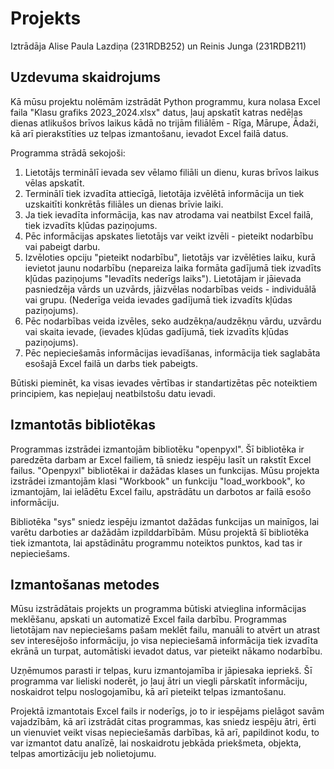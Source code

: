 # **Projekts**
Iztrādāja Alise Paula Lazdiņa (231RDB252) un Reinis Junga (231RDB211)
## Uzdevuma skaidrojums
Kā mūsu projektu nolēmām izstrādāt Python programmu, kura nolasa Excel faila "Klasu grafiks 2023_2024.xlsx" datus, ļauj apskatīt katras nedēļas dienas atlikušos brīvos laikus kādā no trijām filiālēm - Rīga, Mārupe, Ādaži, kā arī pierakstīties uz telpas izmantošanu, ievadot Excel failā datus.

Programma strādā sekojoši:
1. Lietotājs terminālī ievada sev vēlamo filiāli un dienu, kuras brīvos laikus vēlas apskatīt.
2. Terminālī tiek izvadīta attiecīgā, lietotāja izvēlētā informācija un tiek uzskaitīti konkrētās filiāles un dienas brīvie laiki.
3. Ja tiek ievadīta informācija, kas nav atrodama vai neatbilst Excel failā, tiek izvadīts kļūdas paziņojums.
4. Pēc informācijas apskates lietotājs var veikt izvēli - pieteikt nodarbību vai pabeigt darbu.
5. Izvēloties opciju "pieteikt nodarbību", lietotājs var izvēlēties laiku, kurā ievietot jaunu nodarbību (nepareiza laika formāta gadījumā tiek izvadīts kļūdas paziņojums "Ievadīts nederīgs laiks"). Lietotājam ir jāievada pasniedzēja vārds un uzvārds, jāizvēlas nodarbības veids - individuālā vai grupu. (Nederīga veida ievades gadījumā tiek izvadīts kļūdas paziņojums).
6. Pēc nodarbības veida izvēles, seko audzēkņa/audzēkņu vārdu, uzvārdu vai skaita ievade, (ievades kļūdas gadījumā, tiek izvadīts kļūdas paziņojums).
7. Pēc nepieciešamās informācijas ievadīšanas, informācija tiek saglabāta esošajā Excel failā un darbs tiek pabeigts.

Būtiski pieminēt, ka visas ievades vērtības ir standartizētas pēc noteiktiem principiem, kas nepieļauj neatbilstošu datu ievadi. 

## Izmantotās bibliotēkas
Programmas izstrādei izmantojām bibliotēku "openpyxl".
Šī bibliotēka ir paredzēta darbam ar Excel failiem, tā sniedz iespēju lasīt un rakstīt Excel failus. "Openpyxl" bibliotēkai ir dažādas klases un funkcijas. Mūsu projekta izstrādei izmantojām klasi "Workbook" un funkciju "load_workbook", ko izmantojām, lai ielādētu Excel failu, apstrādātu un darbotos ar failā esošo informāciju.

Bibliotēka "sys" sniedz iespēju izmantot dažādas funkcijas un mainīgos, lai varētu darboties ar dažādām izpilddarbībām. Mūsu projektā šī bibliotēka tiek izmantota, lai apstādinātu programmu noteiktos punktos, kad tas ir nepieciešams.

## Izmantošanas metodes
Mūsu izstrādātais projekts un programma būtiski atvieglina informācijas meklēšanu, apskati un automatizē Excel faila darbību. Programmas lietotājam nav nepieciešams pašam meklēt failu, manuāli to atvērt un atrast sev interesējošo informāciju, jo visa nepieciešamā informācija tiek izvadīta ekrānā un turpat, automātiski ievadot datus, var pieteikt nākamo nodarbību. 

Uzņēmumos parasti ir telpas, kuru izmantojamība ir jāpiesaka iepriekš. Šī programma var lieliski noderēt, jo ļauj ātri un viegli pārskatīt informāciju, noskaidrot telpu noslogojamību, kā arī pieteikt telpas izmantošanu.

Projektā izmantotais Excel fails ir noderīgs, jo to ir iespējams pielāgot savām vajadzībām, kā arī izstrādāt citas programmas, kas sniedz iespēju ātri, ērti un vienuviet veikt visas nepieciešamās darbības, kā arī, papildinot kodu, to var izmantot datu analīzē, lai noskaidrotu jebkāda priekšmeta, objekta, telpas amortizāciju jeb nolietojumu.

